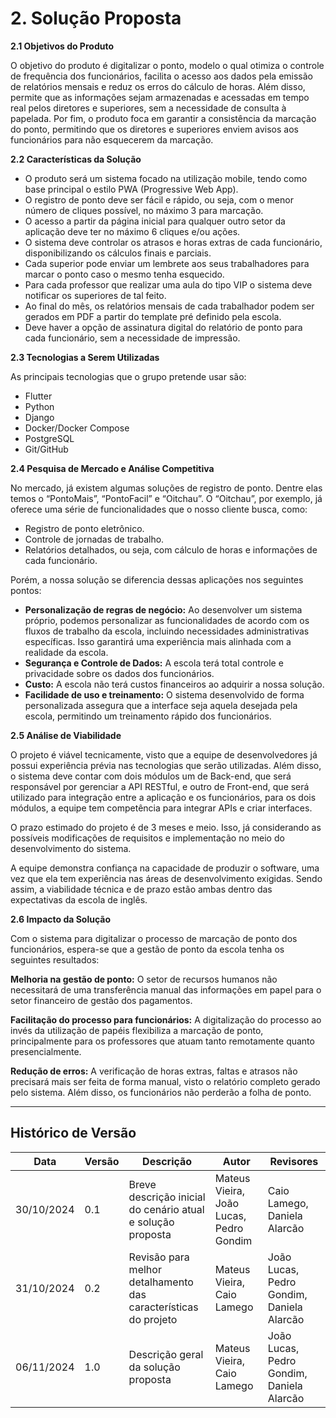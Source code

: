 # 2. Solução Proposta

**2.1 Objetivos do Produto**

O objetivo do produto é digitalizar o ponto, modelo o qual otimiza o controle de frequência dos funcionários, facilita o acesso aos dados pela emissão de relatórios mensais e reduz os erros do cálculo de horas. Além disso, permite que as informações sejam armazenadas e acessadas em tempo real pelos diretores e superiores, sem a necessidade de consulta à papelada. Por fim, o produto foca em garantir a consistência da marcação do ponto, permitindo que os diretores e superiores enviem avisos aos funcionários para não esquecerem da marcação.

**2.2 Características da Solução**

- O produto será um sistema focado na utilização mobile, tendo como base principal o estilo PWA (Progressive Web App).
- O registro de ponto deve ser fácil e rápido, ou seja, com o menor número de cliques possível, no máximo 3 para marcação.
- O acesso a partir da página inicial para qualquer outro setor da aplicação deve ter no máximo 6 cliques e/ou ações.
- O sistema deve controlar os atrasos e horas extras de cada funcionário, disponibilizando os cálculos finais e parciais.
- Cada superior pode enviar um lembrete aos seus trabalhadores para marcar o ponto caso o mesmo tenha esquecido.
- Para cada professor que realizar uma aula do tipo VIP o sistema deve notificar os superiores de tal feito.
- Ao final do mês, os relatórios mensais de cada trabalhador podem ser gerados em PDF a partir do template pré definido pela escola.
- Deve haver a opção de assinatura digital do relatório de ponto para cada funcionário, sem a necessidade de impressão.

**2.3 Tecnologias a Serem Utilizadas**

As principais tecnologias que o grupo pretende usar são:

- Flutter
- Python
- Django
- Docker/Docker Compose
- PostgreSQL
- Git/GitHub

**2.4 Pesquisa de Mercado e Análise Competitiva**

No mercado, já existem algumas soluções de registro de ponto. Dentre elas temos o “PontoMais”, “PontoFacil” e “Oitchau”. O “Oitchau”, por exemplo, já oferece uma série de funcionalidades que o nosso cliente busca, como:

- Registro de ponto eletrônico.
- Controle de jornadas de trabalho.
- Relatórios detalhados, ou seja, com cálculo de horas e informações de cada funcionário.

Porém,  a nossa solução se diferencia dessas aplicações nos seguintes pontos:

- **Personalização de regras de negócio:** Ao desenvolver um sistema próprio, podemos personalizar as funcionalidades de acordo com os fluxos de trabalho da escola, incluindo necessidades administrativas específicas. Isso garantirá uma experiência mais alinhada com a realidade da escola.
- **Segurança e Controle de Dados:** A escola terá total controle e privacidade sobre os dados dos funcionários.
- **Custo:** A escola não terá custos financeiros ao adquirir a nossa solução.
- **Facilidade de uso e treinamento:** O sistema desenvolvido de forma personalizada assegura que a interface seja aquela desejada pela escola, permitindo um treinamento rápido dos funcionários.

**2.5 Análise de Viabilidade**

O projeto é viável tecnicamente, visto que a equipe de desenvolvedores já possui experiência prévia nas tecnologias que serão utilizadas. Além disso, o sistema deve contar com dois módulos um de Back-end, que será responsável por gerenciar a API RESTful, e outro de Front-end, que será utilizado para integração entre a aplicação e os funcionários, para os dois módulos, a equipe tem competência para integrar APIs e criar interfaces.

O prazo estimado do projeto é de 3 meses e meio. Isso, já considerando as possíveis modificações de requisitos e implementação no meio do desenvolvimento do sistema.

A equipe demonstra confiança na capacidade de produzir o software, uma vez que ela tem experiência nas áreas de desenvolvimento exigidas. Sendo assim, a viabilidade técnica e de prazo estão ambas dentro das expectativas da escola de inglês.

**2.6 Impacto da Solução**

Com o sistema para digitalizar o processo de marcação de ponto dos funcionários, espera-se que a gestão de ponto da escola tenha os seguintes resultados: 

**Melhoria na gestão de ponto:**
O setor de recursos humanos não necessitará de uma transferência manual das informações em papel para o setor financeiro de gestão dos pagamentos.

**Facilitação do processo para funcionários:**
A digitalização do processo ao invés da utilização de papéis flexibiliza a marcação de ponto, principalmente para os professores que atuam tanto remotamente quanto presencialmente.

**Redução de erros:**
A verificação de horas extras, faltas e atrasos não precisará mais ser feita de forma manual, visto o relatório completo gerado pelo sistema. Além disso, os funcionários não perderão a folha de ponto.

---

## Histórico de Versão

Data       | Versão | Descrição                                                | Autor                      | Revisores
---------- | ------ | -------------------------------------------------------- | -------------------------- | ----------------------------------------
30/10/2024 | 0.1    | Breve descrição inicial do cenário atual e solução proposta | Mateus Vieira, João Lucas, Pedro Gondim | Caio Lamego, Daniela Alarcão
31/10/2024 | 0.2    | Revisão para melhor detalhamento das características do projeto  | Mateus Vieira, Caio Lamego | João Lucas, Pedro Gondim, Daniela Alarcão
06/11/2024 | 1.0    | Descrição geral da solução proposta | Mateus Vieira, Caio Lamego | João Lucas, Pedro Gondim, Daniela Alarcão
